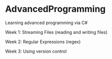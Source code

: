 # AdvancedProgramming
Learning advanced programming via C#


Week 1: Streaming Files (reading and writing files)

Week 2: Regular Expressions (regex)

Week 3: Using version control
